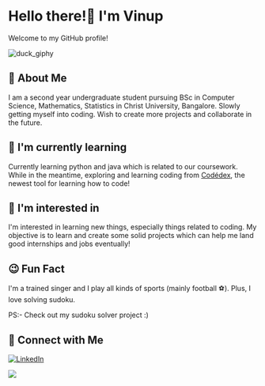 

# Hello there!👋 I'm Vinup 

Welcome to my GitHub profile! 

![duck_giphy](https://github.com/vinup-ram1308/vinup-ram1308/assets/157267994/01096122-cf34-4030-8e91-f731238aa00f)

## 👨 About Me

I am a second year undergraduate student pursuing BSc in Computer Science, Mathematics, Statistics in Christ University, Bangalore. 
Slowly getting myself into coding. Wish to create more projects and collaborate in the future.


## 🌱 I'm currently learning 

Currently learning python and java which is related to our coursework. While in the meantime, exploring and learning coding from [Codédex](https://www.codedex.io), the newest tool for learning how to code!


## 👀 I'm interested in

I'm interested in learning new things, especially things related to coding. My objective is to learn and create some solid projects which can help me land good internships and jobs eventually!


## 😉 Fun Fact

I'm a trained singer and I play all kinds of sports (mainly football ⚽). Plus, I love solving sudoku.

PS:- Check out my sudoku solver project :)

## 🤝 Connect with Me

[![LinkedIn](https://readme-components.vercel.app/api?component=logo&fill=blue&logo=LinkedIn)](https://www.linkedin.com/in/vinup-ram-16b96128b/)


[![](https://readme-components.vercel.app/api?component=logo&fill=black&logo=github)](https://github.com/vinup-ram1308/readme-components)

<!---
vinup-ram1308/vinup-ram1308 is a ✨ special ✨ repository because its `README.md` (this file) appears on your GitHub profile.
You can click the Preview link to take a look at your changes.
--->
